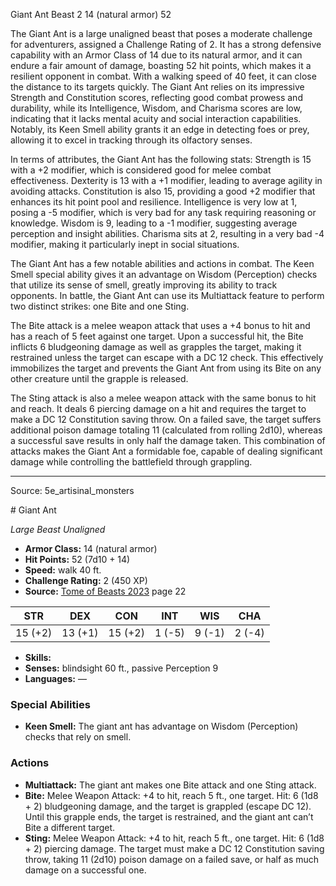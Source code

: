 <MonsterName/>Giant Ant</MonsterName>
<CreatureType/>Beast</CreatureType>
<CR/>2</CR>
<AC/>14 (natural armor)</AC>
<HP/>52</HP>
<summary>The Giant Ant is a large unaligned beast that poses a moderate challenge for adventurers, assigned a Challenge Rating of 2. It has a strong defensive capability with an Armor Class of 14 due to its natural armor, and it can endure a fair amount of damage, boasting 52 hit points, which makes it a resilient opponent in combat. With a walking speed of 40 feet, it can close the distance to its targets quickly. The Giant Ant relies on its impressive Strength and Constitution scores, reflecting good combat prowess and durability, while its Intelligence, Wisdom, and Charisma scores are low, indicating that it lacks mental acuity and social interaction capabilities. Notably, its Keen Smell ability grants it an edge in detecting foes or prey, allowing it to excel in tracking through its olfactory senses.</summary>

<detail>

In terms of attributes, the Giant Ant has the following stats: Strength is 15 with a +2 modifier, which is considered good for melee combat effectiveness. Dexterity is 13 with a +1 modifier, leading to average agility in avoiding attacks. Constitution is also 15, providing a good +2 modifier that enhances its hit point pool and resilience. Intelligence is very low at 1, posing a -5 modifier, which is very bad for any task requiring reasoning or knowledge. Wisdom is 9, leading to a -1 modifier, suggesting average perception and insight abilities. Charisma sits at 2, resulting in a very bad -4 modifier, making it particularly inept in social situations.

The Giant Ant has a few notable abilities and actions in combat. The Keen Smell special ability gives it an advantage on Wisdom (Perception) checks that utilize its sense of smell, greatly improving its ability to track opponents. In battle, the Giant Ant can use its Multiattack feature to perform two distinct strikes: one Bite and one Sting. 

The Bite attack is a melee weapon attack that uses a +4 bonus to hit and has a reach of 5 feet against one target. Upon a successful hit, the Bite inflicts 6 bludgeoning damage as well as grapples the target, making it restrained unless the target can escape with a DC 12 check. This effectively immobilizes the target and prevents the Giant Ant from using its Bite on any other creature until the grapple is released.

The Sting attack is also a melee weapon attack with the same bonus to hit and reach. It deals 6 piercing damage on a hit and requires the target to make a DC 12 Constitution saving throw. On a failed save, the target suffers additional poison damage totaling 11 (calculated from rolling 2d10), whereas a successful save results in only half the damage taken. This combination of attacks makes the Giant Ant a formidable foe, capable of dealing significant damage while controlling the battlefield through grappling.</detail>



---

Source: 5e_artisinal_monsters

<statblock>
# Giant Ant

*Large* *Beast* *Unaligned*

- **Armor Class:** 14 (natural armor)
- **Hit Points:** 52 (7d10 + 14)
- **Speed:** walk 40 ft.
- **Challenge Rating:** 2 (450 XP)
- **Source:** [Tome of Beasts 2023](https://koboldpress.com/kpstore/product/tome-of-beasts-1-2023-edition/) page 22

| STR | DEX | CON | INT | WIS | CHA |
| --- | --- | --- | --- | --- | --- |
| 15 (+2) | 13 (+1) | 15 (+2) | 1 (-5) | 9 (-1) | 2 (-4) |

- **Skills:** 
- **Senses:** blindsight 60 ft., passive Perception 9
- **Languages:** —

### Special Abilities

- **Keen Smell:** The giant ant has advantage on Wisdom (Perception) checks that rely on smell.

### Actions

- **Multiattack:** The giant ant makes one Bite attack and one Sting attack.
- **Bite:** Melee Weapon Attack: +4 to hit, reach 5 ft., one target. Hit: 6 (1d8 + 2) bludgeoning damage, and the target is grappled (escape DC 12). Until this grapple ends, the target is restrained, and the giant ant can’t Bite a different target.
- **Sting:** Melee Weapon Attack: +4 to hit, reach 5 ft., one target. Hit: 6 (1d8 + 2) piercing damage. The target must make a DC 12 Constitution saving throw, taking 11 (2d10) poison damage on a failed save, or half as much damage on a successful one.
</statblock>


